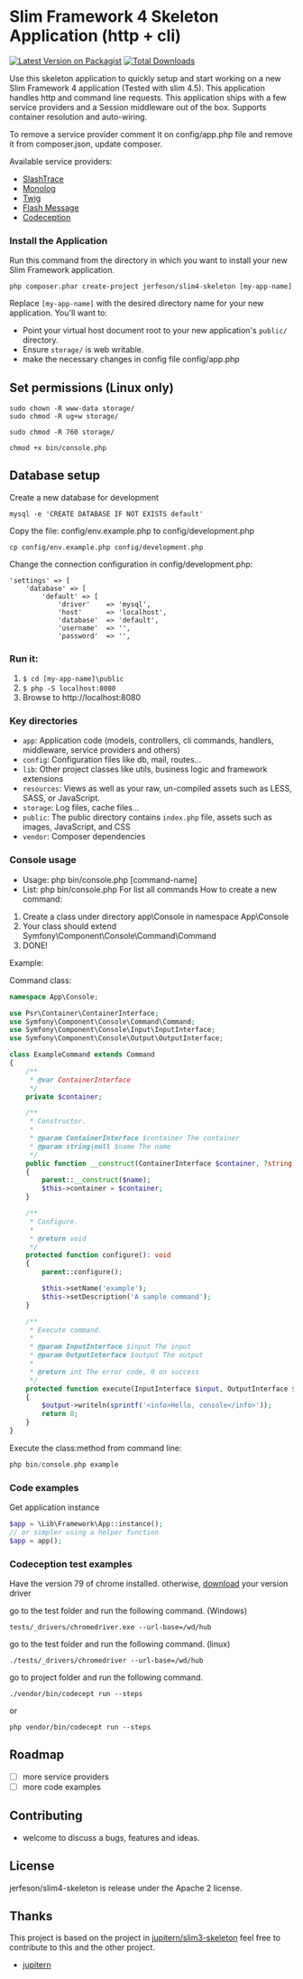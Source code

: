 # Slim Framework 4 Skeleton Application (http + cli)

[![Latest Version on Packagist](https://img.shields.io/github/release/jerfeson/slim4-skeleton.svg)](https://packagist.org/packages/jerfeson/slim4-skeleton)
[![Total Downloads](https://img.shields.io/packagist/dt/jerfeson/slim4-skeleton.svg)](https://packagist.org/packages/jerfeson/slim4-skeleton/stats)

Use this skeleton application to quickly setup and start working on a new Slim Framework 4 application (Tested with slim 4.5). This application handles http and command line requests. This application ships with a few service providers and a Session middleware out of the box. Supports container resolution and auto-wiring.

To remove a service provider comment it on config/app.php file and remove it from composer.json, update composer.

Available service providers:

- [SlashTrace]
- [Monolog]
- [Twig]
- [Flash Message]
- [Codeception]

### Install the Application

Run this command from the directory in which you want to install your new Slim Framework application.

    php composer.phar create-project jerfeson/slim4-skeleton [my-app-name]

Replace `[my-app-name]` with the desired directory name for your new application. You'll want to:

* Point your virtual host document root to your new application's `public/` directory.
* Ensure `storage/` is web writable.
* make the necessary changes in config file config/app.php

## Set permissions (Linux only)

    sudo chown -R www-data storage/
    sudo chmod -R ug+w storage/
    
    sudo chmod -R 760 storage/
    
    chmod +x bin/console.php
    
## Database setup
Create a new database for development

    mysql -e 'CREATE DATABASE IF NOT EXISTS default'

Copy the file: config/env.example.php to config/development.php

    cp config/env.example.php config/development.php
    
Change the connection configuration in config/development.php:

    'settings' => [
        'database' => [
            'default' => [
                'driver'    => 'mysql',
                'host'      => 'localhost',
                'database'  => 'default',
                'username'  => '',
                'password'  => '',



### Run it:

1. `$ cd [my-app-name]\public`
2. `$ php -S localhost:8080`
3. Browse to http://localhost:8080

### Key directories

* `app`:        Application code (models, controllers, cli commands, handlers, middleware, service providers and others)
* `config`:     Configuration files like db, mail, routes...
* `lib`:        Other project classes like utils, business logic and framework extensions
* `resources`:  Views as well as your raw, un-compiled assets such as LESS, SASS, or JavaScript.
* `storage`:    Log files, cache files...
* `public`:     The public directory contains `index.php` file, assets such as images, JavaScript, and CSS
* `vendor`:     Composer dependencies

### Console usage

* Usage: php bin/console.php [command-name]
* List: php bin/console.php For list all commands 
How to create a new command:
 1. Create a class under directory app\Console in namespace App\Console
 2. Your class should extend Symfony\Component\Console\Command\Command
 4. DONE!

Example:

Command class:
```php
namespace App\Console;

use Psr\Container\ContainerInterface;
use Symfony\Component\Console\Command\Command;
use Symfony\Component\Console\Input\InputInterface;
use Symfony\Component\Console\Output\OutputInterface;

class ExampleCommand extends Command
{
    /**
     * @var ContainerInterface
     */
    private $container;

    /**
     * Constructor.
     *
     * @param ContainerInterface $container The container
     * @param string|null $name The name
     */
    public function __construct(ContainerInterface $container, ?string $name = null)
    {
        parent::__construct($name);
        $this->container = $container;
    }

    /**
     * Configure.
     *
     * @return void
     */
    protected function configure(): void
    {
        parent::configure();

        $this->setName('example');
        $this->setDescription('A sample command');
    }

    /**
     * Execute command.
     *
     * @param InputInterface $input The input
     * @param OutputInterface $output The output
     *
     * @return int The error code, 0 on success
     */
    protected function execute(InputInterface $input, OutputInterface $output): int
    {
        $output->writeln(sprintf('<info>Hello, console</info>'));
        return 0;
    }
}
```

Execute the class:method from command line:

```php
php bin/console.php example
```

### Code examples

Get application instance
```php
$app = \Lib\Framework\App::instance();
// or simpler using a helper function
$app = app();
```

### Codeception test examples

Have the version 79 of chrome installed. otherwise, [download] your version driver 

go to the test folder and run the following command. (Windows)
```
tests/_drivers/chromedriver.exe --url-base=/wd/hub
```
go to the test folder and run the following command. (linux)
```
./tests/_drivers/chromedriver --url-base=/wd/hub
```
go to project folder and run the following command.

```
./vendor/bin/codecept run --steps 
```
or 
``` 
php vendor/bin/codecept run --steps
``` 

## Roadmap

 - [ ] more service providers
 - [ ] more code examples
 
## Contributing

 - welcome to discuss a bugs, features and ideas.
 
## License

jerfeson/slim4-skeleton is release under the Apache 2 license.
 
## Thanks

This project is based on the project in [jupitern/slim3-skeleton] feel free to contribute to this and the other project.

- [jupitern]

[jupitern]: https://github.com/jupitern
[jupitern/slim3-skeleton]: https://github.com/jupitern/slim3-skeleton

[SlashTrace]:https://github.com/slashtrace/slashtrace
[Monolog]:https://github.com/Seldaek/monolog
[Eloquent]:https://github.com/illuminate/database
[Twig]:https://github.com/twigphp/Twig
[Flash Message]:https://github.com/slimphp/Slim-Flash
[Codeception]:https://codeception.com
[download]:https://sites.google.com/a/chromium.org/chromedriver/downloads